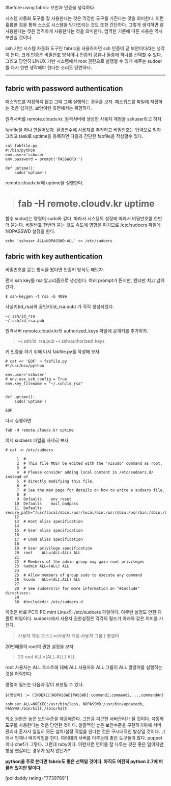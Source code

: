#before using fabric: 보안과 인증을 생각하다.

시스템 자동화 도구를 잘 사용한다는 것은 막강한 도구를 가진다는 것을 의미한다. 이런 훌륭한 검을 통해 스스로 시스템을 망가뜨리는 것도 또한
간단하다. 그렇게 생각하면 잘 사용한다는 것은 엄격하게 사용한다는 것을 의미한다. 엄격한 기준에 따른 사용은 역시 보안일 것이다.

ssh 기반 시스템 자동화 도구인 fabric을 사용하자면 ssh 인증이 곧 보안이다라는 생각이 든다. 크게 인증은 비밀번호 방식이냐 인증키
공유나 둘중에 하나를 선택할 수 있다. 그리고 당연히 LINUX 기반 시스템에서 root 권한으로 실행할 수 있게 해주는 sudoer를 다시
한번 생각해야 한다는 소리도 당연하다.

___

## fabric with password authentication

패스워드를 저장하지 않고 그때 그때 실행하는 경우를 보자. 패스워드를 파일에 저장하는 것은 쉽지만, 보안이란 측면에서는 위험하다.

원격서버를 remote.cloudv.kr, 원격서버에 생성한 사용자 계정을 sshuser라고 하자.

fabfile을 하나 만들어보자. 환경변수에 사용자를 추가하고 비밀번호는 입력으로 받자 그리고 task로 uptime을 등록하면 다음과
간단한 fabfile을 작성할수 있다.



    
    cat fabfile.py
    #!/bin/python
    env.user='sshuser'
    env.password = prompt('PASSWORD:')
    
    def uptime():
        sudo('uptime')


remote.cloudv.kr에 uptime을 실행한다.
    
>    # fab -H remote.cloudv.kr uptime
    

함수 sudo()는 명령어 sudo와 같다. 따라서 시스템의 설정에 따라서 비밀번호를 한번 더 묻는다. 비밀번호 한번더 묻는 것도 속도에
영향을 미치므로 /etc/sudoers 파일에 NOPASSWD 설정을 한다.

    
    echo 'sshuser ALL=NOPASSWD:ALL' >> /etc/sudoers
    

## fabric with key authentication

비밀번호를 묻는 방식을 봤다면 인증키 방식도 해보자.

먼저 ssh key를 rsa 알고리즘으로 생성한다. 여러 prompt가 뜬지만, 엔터만 치고 넘어간다.

    
    $ ssh-keygen -t rsa -b 4096
    

사설키(id_rsa)와 공인키(id_rsa.pub) 가 각각 생성되었다.

    
    ~/.ssh/id_rsa 
    ~/.ssh/id_rsa.pub 
    

원격서버 remote.cloudv.kr의 authorized_keys 파일에 공개키를 추가하자.

    
>    ~/.ssh/id_rsa.pub  ~/.ssh/authorized_keys

키 인증을 하기 위해 다시 fabfile.py를 작성해 보자.

    # cat << 'EOF' > fabfile.py
    #!/usr/bin/python
    
    env.user='sshuser'
    # env.use_ssh_config = True
    env.key_filename = "~/.ssh/id_rsa"
    
    
    def uptime():
        sudo('uptime')
    
    EOF

    

다시 실행하면

    
    fab -H remote.cloudv.kr uptime
    

이제 sudoers 파일을 자세히 보자.

   
    # cat -n /etc/sudoers
    
         1  #
         2  # This file MUST be edited with the 'visudo' command as root.
         3  #
         4  # Please consider adding local content in /etc/sudoers.d/ instead of
         5  # directly modifying this file.
         6  #
         7  # See the man page for details on how to write a sudoers file.
         8  #
         9  Defaults    env_reset
        10  Defaults    mail_badpass
        11  Defaults    secure_path="/usr/local/sbin:/usr/local/bin:/usr/sbin:/usr/bin:/sbin:/bin"
        12  
        13  # Host alias specification
        14  
        15  # User alias specification
        16  
        17  # Cmnd alias specification
        18  
        19  # User privilege specification
        20  root    ALL=(ALL:ALL) ALL
        21  
        22  # Members of the admin group may gain root privileges
        23  %admin ALL=(ALL) ALL
        24  
        25  # Allow members of group sudo to execute any command
        26  %sudo   ALL=(ALL:ALL) ALL
        27  
        28  # See sudoers(5) for more information on "#include" directives:
        29  
        30  #includedir /etc/sudoers.d
    
    

이것은 바로 PC의  PC mint Linux의 /etc/sudoers 파일이다. 아무런 설정도 안한 디폴트 파일이다. sudoers에서 사용자
권한설정은 각각의 필드가 아래와 같은 의미를 가진다. 

> 사용자 계정 호스트=(사용자 계정:사용자 그룹 ) 명령어

20번째줄의 root의 권한 설정을 보자.

    
 >   20  root    ALL=(ALL:ALL) ALL
    

root 사용자는 ALL 호스트에 대해 ALL 사용자와 ALL 그룹이 ALL 명령어를 실행하는 것을 허락한다.

명령어 필드는 다음과 같이 표현될 수 있다.

    
    ${명령어} := ([NOEXEC|NOPASSWD|PASSWD]:command1,command2,...,command#n)
    
    sshuser ALL=NOEXEC:/usr/bin/less, NOPASSWD:/usr/bin/updatedb, PASSWD:/bin/kill,/sbin/halt
    

최소 권한은 높은 보안수준을 제공해준다. 그만큼 피곤한 서버관리가 될 것이다. 자동화 도구를 사용한다는 것은 당연한 것이다. 일괄적인 높은
보안수준을 구현하기위해 서버 관리자 혼자서 일일히 모든 설치/설정 작업을 한다는 것은 구시대적인 발상일 것이다. 그래서 언제나 배치작업을
한다. 여러대의 서버를 다루는데 좋은 도구들이 많다. puppet이나 chef가 그렇다. 그런데 ruby이다. 이런저런 언어를 잘 다루는
것은 좋은 일이지만, 항상 헷갈리는 경우가 있지 않던가? 

**python을 주로 쓴다면 fabric도 좋은 선택일 것이다. 아직도 여전히 python 2.7에 머물러 있지만 말이다.**



[polldaddy rating="7739789"]

